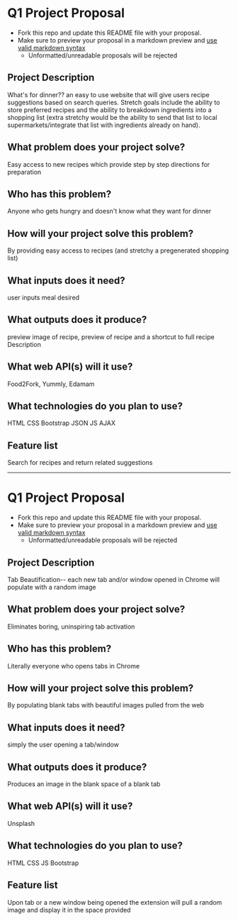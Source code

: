 # Q1 Project Proposal

* Fork this repo and update this README file with your proposal.
* Make sure to preview your proposal in a markdown preview and [use valid markdown syntax](https://help.github.com/articles/basic-writing-and-formatting-syntax/)
  * Unformatted/unreadable proposals will be rejected

## Project Description
What's for dinner??  an easy to use website that will give users recipe suggestions based on search queries.
Stretch goals include the ability to store preferred recipes and the ability to breakdown ingredients into a shopping list (extra stretchy would be the ability to send that list to local supermarkets/integrate that list with ingredients already on hand).

## What problem does your project solve?
Easy access to new recipes which provide step by step directions for preparation

## Who has this problem?
Anyone who gets hungry and doesn't know what they want for dinner

## How will your project solve this problem?
By providing easy access to recipes (and stretchy a pregenerated shopping list)

## What inputs does it need?
user inputs meal desired

## What outputs does it produce?
preview image of recipe, preview of recipe and a shortcut to full recipe Description

## What web API(s) will it use?
Food2Fork, Yummly, Edamam

## What technologies do you plan to use?
HTML
CSS
Bootstrap
JSON
JS
AJAX

## Feature list
Search for recipes and return related suggestions

----------
# Q1 Project Proposal

* Fork this repo and update this README file with your proposal.
* Make sure to preview your proposal in a markdown preview and [use valid markdown syntax](https://help.github.com/articles/basic-writing-and-formatting-syntax/)
  * Unformatted/unreadable proposals will be rejected

## Project Description
Tab Beautification-- each new tab and/or window opened in Chrome will populate with a random image

## What problem does your project solve?
Eliminates boring, uninspiring tab activation

## Who has this problem?
Literally everyone who opens tabs in Chrome

## How will your project solve this problem?
By populating blank tabs with beautiful images pulled from the web

## What inputs does it need?
simply the user opening a tab/window

## What outputs does it produce?
Produces an image in the blank space of a blank tab

## What web API(s) will it use?
Unsplash

## What technologies do you plan to use?
HTML
CSS
JS
Bootstrap


## Feature list
Upon tab or a new window being opened the extension will pull a random image and display it in the space provided
